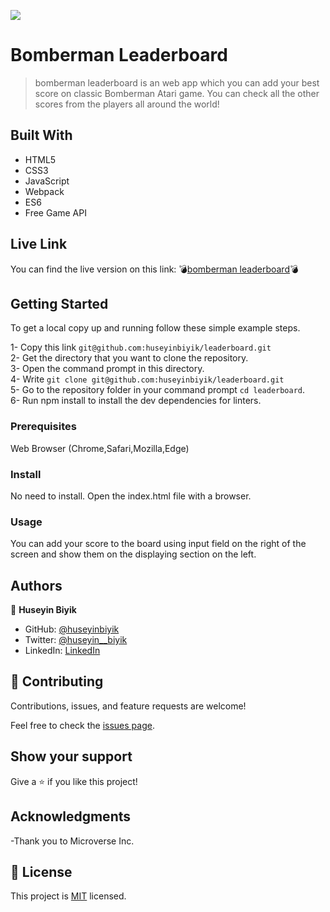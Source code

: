 ![](https://img.shields.io/badge/Microverse-blueviolet)

# Bomberman Leaderboard

> bomberman leaderboard is an web app which you can add your best score on classic Bomberman Atari game. You can check all the other scores from the players all around the world!

## Built With

- HTML5
- CSS3
- JavaScript
- Webpack
- ES6
- Free Game API

## Live Link
You can find the live version on this link: 💣[bomberman leaderboard](https://huseyinbiyik.github.io/bomberman-leaderboard)💣

## Getting Started

To get a local copy up and running follow these simple example steps.

1- Copy this link `git@github.com:huseyinbiyik/leaderboard.git` <br>
2- Get the directory that you want to clone the repository. <br>
3- Open the command prompt in this directory. <br>
4- Write `git clone git@github.com:huseyinbiyik/leaderboard.git` <br>
5- Go to the repository folder in your command prompt `cd leaderboard`. <br>
6- Run npm install to install the dev dependencies for linters.

### Prerequisites

Web Browser (Chrome,Safari,Mozilla,Edge)

### Install

No need to install. Open the index.html file with a browser.

### Usage

You can add your score to the board using input field on the right of the screen and show them on the displaying section on the left.

## Authors

👤 **Huseyin Biyik**

- GitHub: [@huseyinbiyik](https://github.com/huseyinbiyik)
- Twitter: [@huseyin__biyik](https://twitter.com/huseyin__biyik)
- LinkedIn: [LinkedIn](https://www.linkedin.com/in/huseyin-b%C4%B1y%C4%B1k/)

## 🤝 Contributing

Contributions, issues, and feature requests are welcome!

Feel free to check the [issues page](../../issues/).

## Show your support

Give a ⭐️ if you like this project!

## Acknowledgments

-Thank you to Microverse Inc.

## 📝 License

This project is [MIT](./MIT.md) licensed.
